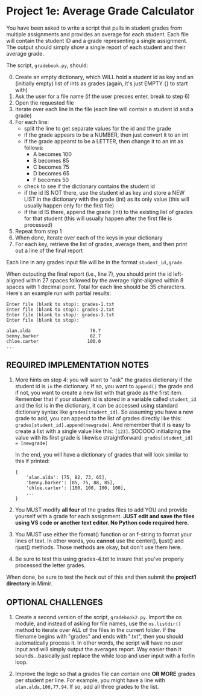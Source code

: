 # Project 1e: Average Grade Calculator

You have been asked to write a script that pulls in student grades from multiple assignments and provides an average for each student. Each file will contain the student ID and a grade representing a single assignment. The output should simply show a single report of each student and their average grade.

The script, `gradebook.py`, should: 

0. Create an empty dictionary, which WILL hold a student id as key and an (initially empty) list of ints as grades (again, it's just EMPTY {} to start with)
1. Ask the user for a file name (if the user presses enter, break to step 6)
2. Open the requested file 
3. Iterate over each line in the file (each line will contain a student id and a grade) 
4. For each line:
    - split the line to get separate values for the id and the grade
    - if the grade appears to be a NUMBER, then just convert it to an int
    - if the grade appearst to be a LETTER, then change it to an int as follows:
        - A becomes 100
        - B becomes 85
        - C becomes 75
        - D becomes 65
        - F becomes 50
    - check to see if the dictionary contains the student id
    - if the id IS NOT there, use the student id as key and store a NEW LIST in the dictionary with the grade (int) as its only value (this will usually happen only for the first file)
    - if the id IS there, append the grade (int) to the existing list of grades for that student (this will usually happen after the first file is processed)
5. Repeat from step 1
6. When done, iterate over each of the keys in your dictionary
7. For each key, retrieve the list of grades, average them, and then print out a line of the final report

Each line in any grades input file will be in the format `student_id,grade`.

When outputing the final report (i.e., line 7), you should print the id left-aligned within 27 spaces followed by the average right-aligned within 8 spaces with 1 decimal point. Total for each line should be 35 characters. Here's an example run with partial results: 
```
Enter file (blank to stop): grades-1.txt
Enter file (blank to stop): grades-2.txt
Enter file (blank to stop): grades-3.txt
Enter file (blank to stop):

alan.alda                      76.7
benny.barker                   82.7
chloe.carter                  100.0
...
```

## REQUIRED IMPLEMENTATION NOTES 

1.  More hints on step 4: you will want to "ask" the grades dictionary if the student id is `in` the dictionary. If so, you want to `append()` the grade and if not, you want to create a new list with that grade as the first item. Remember that if your student id is stored in a variable called `student_id` and the list is in the dictionary, it can be accessed using standard dictionary syntax like `grades[student_id]`. So assuming you have a new grade to add, you can append to the list of grades directly like this: `grades[student_id].append(newgrade)`. And remember that it is easy to create a list with a single value like this: `[123]`. SOOOOO initializing the value with its first grade is likewise straightforward: `grades[student_id] = [newgrade]`

    In the end, you will have a dictionary of grades that will look similar to this if printed:

    ```
    {
        'alan.alda': [75, 82, 73, 65],
        'benny.barker': [85, 75, 88, 85],
        'chloe.carter': [100, 100, 100, 100],
        ...
    }
    ```

2.  You MUST modify __all four__ of the grades files to add YOU and provide yourself with a grade for each assignment. __JUST edit and save the files using VS code or another text editor. No Python code required here.__

3.  You MUST use either the format() function or an f-string to format your lines of text. In other words, you __cannot__ use the center(), ljust() and rjust() methods. Those methods are okay, but don't use them here.

4.  Be sure to test this using grades-4.txt to insure that you've properly processed the letter grades.

When done, be sure to test the heck out of this and then submit the __project1 directory__ in Mimir.

## OPTIONAL CHALLENGES 

1.  Create a second version of the script, `gradebook2.py`. Import the os module, and instead of asking for file names, use the `os.listdir()` method to iterate over ALL of the files in the current folder. If the filename begins with "grades" and ends with ".txt", then you should automatically process it. In other words, the script will have no user input and will simply output the averages report. Way easier than it sounds...basically just replace the while loop and user input with a for/in loop.

2.  Improve the logic so that a grades file can contain one __OR MORE__ grades per student per line. For example, you might have a line with `alan.alda,100,77,94`. If so, add all three grades to the list.
